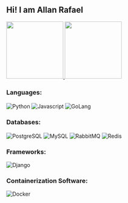 ## Hi! I am Allan Rafael

<div class="row">
      <a href="https://github.com/allanraafael">
          <img height="150em" src="https://github-readme-streak-stats.herokuapp.com/?user=allanraafael&layout=compact&langs_count=7&theme=dark"/>
          <img height="150em" src="https://github-readme-stats.vercel.app/api/top-langs/?username=allanraafael&layout=compact&langs_count=7&theme=dark"/>
      </a>
</div>

### Languages:
<div style="display: inline_block">
      <img align="center" alt="Python"  src="https://img.shields.io/badge/Python-FFD43B?style=for-the-badge&logo=python&logoColor=darkgreen">
      <img align="center" alt="Javascript" src="https://img.shields.io/badge/JavaScript-F7DF1E?style=for-the-badge&logo=javascript&logoColor=black">
      <img align="center" alt="GoLang" src="https://img.shields.io/badge/Go-00ADD8?style=for-the-badge&logo=go&logoColor=white">
</div>

### Databases:
<div style="display: inline_block">
      <img align="center" alt="PostgreSQL" src="https://img.shields.io/badge/PostgreSQL-316192?style=for-the-badge&logo=postgresql&logoColor=white">    
      <img align="center" alt="MySQL" src="https://img.shields.io/badge/MySQL-00000F?style=for-the-badge&logo=mysql&logoColor=white">
      <img align="center" alt="RabbitMQ" src="https://img.shields.io/badge/rabbitmq-%23FF6600.svg?&style=for-the-badge&logo=rabbitmq&logoColor=white">
      <img align="center" alt="Redis" src="https://img.shields.io/badge/redis-CC0000.svg?&style=for-the-badge&logo=redis&logoColor=white">
</div>
  
### Frameworks:
<div style="display: inline_block">
      <img align="center" alt="Django" src="https://img.shields.io/badge/Django-092E20?style=for-the-badge&logo=django&logoColor=green">  
</div>
    
### Containerization Software:
<div style="display: inline_block">
      <img align="center" alt="Docker" src="https://img.shields.io/badge/Docker-2CA5E0?style=for-the-badge&logo=docker&logoColor=white">    
</div>
